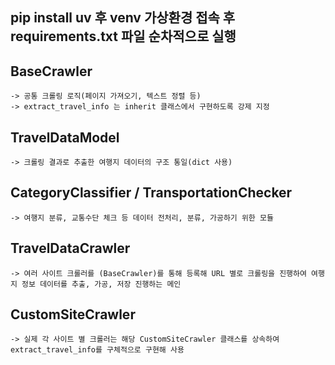 ## pip install uv 후 venv 가상환경 접속 후 requirements.txt 파일 순차적으로 실행

## BaseCrawler
    -> 공통 크롤링 로직(페이지 가져오기, 텍스트 정렬 등)
    -> extract_travel_info 는 inherit 클래스에서 구현하도록 강제 지정
## TravelDataModel
    -> 크롤링 결과로 추출한 여행지 데이터의 구조 통일(dict 사용)
## CategoryClassifier / TransportationChecker
    -> 여행지 분류, 교통수단 체크 등 데이터 전처리, 분류, 가공하기 위한 모듈
## TravelDataCrawler
    -> 여러 사이트 크롤러를 (BaseCrawler)를 통해 등록해 URL 별로 크롤링을 진행하여 여행지 정보 데이터를 추출, 가공, 저장 진행하는 메인 
## CustomSiteCrawler
    -> 실제 각 사이트 별 크롤러는 해당 CustomSiteCrawler 클래스를 상속하여 extract_travel_info를 구체적으로 구현해 사용
